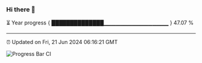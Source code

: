 ### Hi there 👋

⏳ Year progress { ██████████████▁▁▁▁▁▁▁▁▁▁▁▁▁▁▁▁ } 47.07 %

---

⏰ Updated on Fri, 21 Jun 2024 06:16:21 GMT

![Progress Bar CI](https://github.com/liununu/liununu/workflows/Progress%20Bar%20CI/badge.svg)
